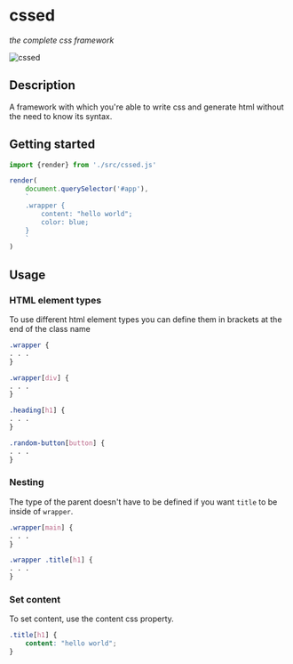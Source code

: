 # cssed

_the complete css framework_

![cssed](assets/showcase.gif)

## Description

A framework with which you're able to write css and generate html without the need to know its syntax. 

## Getting started

```js
import {render} from './src/cssed.js'

render(
    document.querySelector('#app'),
    `
    .wrapper {
        content: "hello world";
        color: blue;
    }
    `
)
```

## Usage

### HTML element types

To use different html element types you can define them in brackets at the end of the class name

```css
.wrapper {
. . .
}

.wrapper[div] {
. . .
}
```

```css
.heading[h1] {
. . .
}
```

```css
.random-button[button] {
. . .
}
```

### Nesting

The type of the parent doesn't have to be defined if you want `title` to be inside of `wrapper`.

```css
.wrapper[main] {
. . .
}

.wrapper .title[h1] {
. . .
}
```

### Set content

To set content, use the content css property.

```css
.title[h1] {
    content: "hello world";
}
```